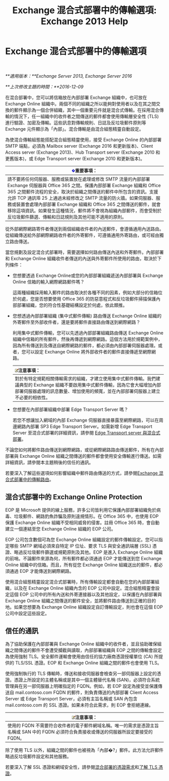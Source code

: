 ﻿---
title: 'Exchange 混合式部署中的傳輸選項: Exchange 2013 Help'
TOCTitle: Exchange 混合式部署中的傳輸選項
ms:assetid: da605a78-5429-4de8-8b04-bc4c45a41ba1
ms:mtpsurl: https://technet.microsoft.com/zh-tw/library/JJ659055(v=EXCHG.150)
ms:contentKeyID: 50474714
ms.date: 01/11/2018
mtps_version: v=EXCHG.150
ms.translationtype: HT
---

# Exchange 混合式部署中的傳輸選項

 

_**適用版本：**Exchange Server 2013, Exchange Server 2016_

_**上次修改主題的時間：**2016-12-09_

在混合部署中，您可以將信箱放在內部部署 Exchange 組織中，也可放在 Exchange Online 組織中。兩個不同的組織之所以能夠對使用者以及在其之間交換的郵件顯示為一個合併組織，其中一個重要元件就是混合式傳輸。在採用混合傳輸的情況下，任一組織中的收件者之間傳送的郵件都會使用傳輸層安全性 (TLS) 進行驗證、加密及傳輸。這些訊息對傳輸規則、日誌及反垃圾郵件原則等 Exchange 元件顯示為「內部」。混合傳輸是由混合組態精靈自動設定。

為使混合傳輸組態能搭配混合組態精靈使用，接受 Exchange Online 的內部部署 SMTP 端點，必須為 Mailbox server (Exchange 2016 和更新版本)、Client Access server (Exchange 2013)、Hub Transport server (Exchange 2010 和更舊版本)，或 Edge Transport server (Exchange 2010 和更新版本)。

<table>
<thead>
<tr class="header">
<th><img src="images/JJ906432.important(EXCHG.150).gif" title="重要事項" alt="重要事項" />重要事項：</th>
</tr>
</thead>
<tbody>
<tr class="odd">
<td>請不要將任何伺服器、服務或裝置放在處理或修改 SMTP 流量的內部部署 Exchange 伺服器與 Office 365 之間。保護內部部署 Exchange 組織和 Office 365 之間郵件流程的安全，取決於組織之間傳送的郵件中所包含的資訊。支援允許 TCP 通訊埠 25 上通過未經修改之 SMTP 流量的防火牆。如果伺服器、服務或裝置會處理內部部署 Exchange 組織和 Office 365 之間傳送的郵件，就會移除這項資訊。如果發生這種情況，郵件將不會視為組織內部郵件，而會受制於反垃圾郵件篩選、傳輸和日誌規則及其他可能不適用的原則。</td>
</tr>
</tbody>
</table>


從外部網際網路寄件者傳送到兩個組織收件者的內送郵件，會遵循通用內送路由。從組織傳送給外部網際網路收件者的外寄郵件，可遵循通用外寄路由，或可經由獨立路由傳送。

當您規劃及設定混合式部署時，需要選擇如何路由傳送內送和外寄郵件。內部部署和 Exchange Online 組織收件者傳送的內送與外寄郵件所使用的路由，取決於下列條件：

  - 您想要透過 Exchange Online或您的內部部署組織遞送內部部署與 Exchange Online 信箱的輸入網際網路郵件嗎？
    
    這兩種組織採用輸入郵件的路由取決於各種不同的因素，例如大部分的信箱位於何處，您是否想要使用 Office 365 的防惡意程式和反垃圾郵件掃描保護內部部署組織，您的符合性基礎結構設定於何處，依此類推。

  - 您想透過內部部署組織 (集中式郵件傳輸) 路由傳送 Exchange Online 組織的外寄郵件至外部收件者，還是要將郵件直接路由傳送到網際網路？
    
    利用集中式郵件傳輸，您可以先透過內部部署組織路由傳送 Exchange Online 組織中信箱的所有郵件，然後再傳遞到網際網路。這個方法用於規範案例中，因為所有傳送到及傳送自網際網路的郵件，都必須由內部部署伺服器處理。或者，您可以設定 Exchange Online 將外部收件者的郵件直接傳遞至網際網路。
    
    <table>
    <thead>
    <tr class="header">
    <th><img src="images/JJ150559.note(EXCHG.150).gif" title="注意事項" alt="注意事項" />注意事項：</th>
    </tr>
    </thead>
    <tbody>
    <tr class="odd">
    <td>對於有特定規範相關傳輸需求的組織，才建立使用集中式郵件傳輸。我們建議典型的 Exchange 組織不要啟用集中式郵件傳輸，因為它會大幅增加內部部署伺服器處理的訊息數量、增加使用的頻寬，並在內部部署伺服器上建立不必要的相依性。</td>
    </tr>
    </tbody>
    </table>


  - 您想要在內部部署組織中部署 Edge Transport Server 嗎？
    
    若您不想讓加入網域的內部 Exchange 伺服器直接暴露至網際網路，可以在周邊網路內部署 SP3 Edge Transport Server。如需新增 Edge Transport Server 至混合式部署的詳細資訊，請參閱 [Edge Transport server 與混合式部署](edge-transport-servers-with-hybrid-deployments-exchange-2013-help.md)。

不論您如何將郵件路由傳送到網際網路，或從網際網路路由傳送郵件，所有在內部部署與 Exchange Online 組織之間傳送的郵件都會使用安全傳輸進行傳送。如需詳細資訊，請參閱本主題稍後的信任的通訊。

若要深入了解這些選項如何影響組織中郵件路由傳送的方式，請參閱[Exchange 混合式部署中的傳輸路由](transport-routing-in-exchange-hybrid-deployments-exchange-2013-help.md)。

## 混合式部署中的 Exchange Online Protection

EOP 是 Microsoft 提供的線上服務，許多公司皆利用它保護內部部署組織免於病毒、垃圾郵件、網路釣魚詐騙及原則違規情形。在 Office 365 中，也使用 EOP 保護 Exchange Online 組織不受相同威脅的侵害。註冊 Office 365 時，會自動建立一個連結至您 Exchange Online 組織的 EOP 公司。

EOP 公司包含數個可為您 Exchange Online 組織設定的郵件傳輸設定。您可以指定哪些 SMTP 網域必須來自特定 IP 位址、要求 TLS 與安全通訊端層 (SSL) 憑證、略過反垃圾郵件篩選或規範原則及其他。EOP 是進入 Exchange Online 組織的前哨。不論郵件來源為何，所有郵件都必須通過 EOP 才能傳送到您 Exchange Online 組織中的信箱。而且，所有從您 Exchange Online 組織送出的郵件，都必須通過 EOP 才能傳送到網際網路。

使用混合組態精靈設定混合式部署時，所有傳輸設定都會自動在您的內部部署組織，以及在 Exchange Online 組織內含的 EOP 公司中設定。混合組態精靈會設定這個 EOP 公司中的所有內送和外寄連接器以及其他設定，以保護在內部部署與 Exchange Online 組織之間傳送的郵件安全，並將郵件路由傳送到正確的目的地。如果您想要為 Exchange Online 組織設定自訂傳輸設定，則也會在這個 EOP 公司中設定這些設定。

## 信任的通訊

為了協助保護在內部部署與 Exchange Online 組織中的收件者，並且協助確保組織之間傳送的郵件不會遭受攔截與讀取，內部部署組織與 EOP 之間的傳輸會設定為使用強制 TLS。安全郵件運輸會使用由信任的協力廠商憑證授權單位 (CA) 所提供的 TLS/SSL 憑證。EOP 和 Exchange Online 組織之間的郵件也會使用 TLS。

使用強制執行的 TLS 傳輸時，傳送和接收伺服器會檢查另一部伺服器上設定的憑證。憑證上所設定的主體名稱或是其中一個主體替代名稱 (SAN)，必須符合系統管理員在另一部伺服器上明確指定的 FQDN。例如，若 EOP 設定為接受並保護傳送自 mail.contoso.com FQDN 的郵件，則負責傳送的內部部署 Client Access Server 或 Edge Transport Server，必須有主旨名稱或 SAN 內包含 mail.contoso.com 的 SSL 憑證。如果未符合此需求，則 EOP 會拒絕連線。

<table>
<thead>
<tr class="header">
<th><img src="images/JJ150559.note(EXCHG.150).gif" title="注意事項" alt="注意事項" />注意事項：</th>
</tr>
</thead>
<tbody>
<tr class="odd">
<td>使用的 FQDN 不需要符合收件者的電子郵件網域名稱。唯一的需求是憑證主旨名稱或 SAN 中的 FQDN 必須符合負責接收或傳送的伺服器所設定要接受的 FQDN。</td>
</tr>
</tbody>
</table>


除了使用 TLS 以外，組織之間的郵件也被視為「內部�?」郵件。此方法允許郵件略過反垃圾郵件設定和其他服務。

若要深入了解 SSL 憑證和網域安全性，請參閱[混合部署的憑證需求](certificate-requirements-for-hybrid-deployments-exchange-2013-help.md)和[了解 TLS 憑證](http://go.microsoft.com/fwlink/p/?linkid=187237)。


